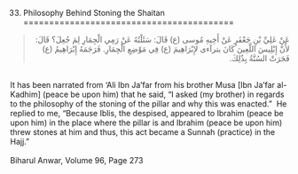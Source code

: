 33. Philosophy Behind Stoning the Shaitan
=========================================

<blockquote dir="rtl">
  <p>
عَنْ عَلِيِّ بْنِ جَعْفَرٍ عَنْ أَخِيهِ مُوسى (ع) قَالَ: سَئَلْتُهُ
عَنْ رَمِي الْجِمَارِ لِمَ جُعِلَ؟ قَالَ: لأََنَّ إِبْلِيسَ اللَّعِينَ
كَانَ يترآءى لإِبْرَاهِيمَ (ع) فِي مَوْضِعِ الْجِمَارِ. فَرَجَمَهُ
إِبْرَاهِيمُ (ع) فَجَرَتْ السُنَّةُ بِذٌلِكَ.
  </p>
</blockquote>

   
 It has been narrated from ‘Ali Ibn Ja’far from his brother Musa [Ibn
Ja’far al-Kadhim] (peace be upon him) that he said, “I asked (my
brother) in regards to the philosophy of the stoning of the pillar and
why this was enacted.”  He replied to me, “Because Iblis, the despised,
appeared to Ibrahim (peace be upon him) in the place where the pillar is
and Ibrahim (peace be upon him) threw stones at him and thus, this act
became a Sunnah (practice) in the Hajj.”  
    
 Biharul Anwar, Volume 96, Page 273  
    
  


